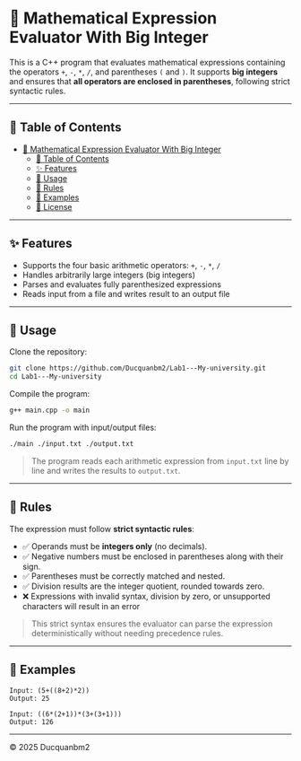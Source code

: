 # 📐 Mathematical Expression Evaluator With Big Integer

This is a C++ program that evaluates mathematical expressions containing the operators `+`, `-`, `*`, `/`, and parentheses `(` and `)`. It supports **big integers** and ensures that **all operators are enclosed in parentheses**, following strict syntactic rules.

---

## 📌 Table of Contents

- [📐 Mathematical Expression Evaluator With Big Integer](#-mathematical-expression-evaluator-with-big-integer)
  - [📌 Table of Contents](#-table-of-contents)
  - [✨ Features](#-features)
  - [🚀 Usage](#-usage)
  - [🔖 Rules](#-rules)
  - [📂 Examples](#-examples)
  - [📄 License](#-license)

---

## ✨ Features

- Supports the four basic arithmetic operators: `+`, `-`, `*`, `/`
- Handles arbitrarily large integers (big integers)
- Parses and evaluates fully parenthesized expressions
- Reads input from a file and writes result to an output file

---

## 🚀 Usage

Clone the repository:

```bash
git clone https://github.com/Ducquanbm2/Lab1---My-university.git
cd Lab1---My-university
```

Compile the program:

```bash
g++ main.cpp -o main
```

Run the program with input/output files:

```bash
./main ./input.txt ./output.txt
```

> The program reads each arithmetic expression from `input.txt` line by line and writes the results to `output.txt`.

---

## 🔖 Rules

The expression must follow **strict syntactic rules**:


- ✅ Operands must be **integers only** (no decimals).
- ✅ Negative numbers must be enclosed in parentheses along with their sign.
- ✅ Parentheses must be correctly matched and nested.
- ✅ Division results are the integer quotient, rounded towards zero.
- ❌ Expressions with invalid syntax, division by zero, or unsupported characters will result in an error

> This strict syntax ensures the evaluator can parse the expression deterministically without needing precedence rules.

---

## 📂 Examples

```text
Input: (5+((8+2)*2))
Output: 25
```

```text
Input: ((6*(2+1))*(3+(3+1)))
Output: 126
```

---

© 2025 Ducquanbm2
